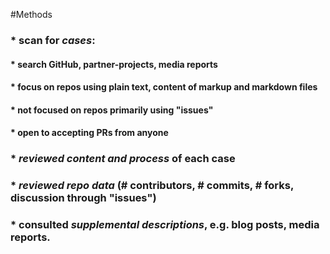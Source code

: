 #Methods
###  * scan for _cases_: 

 ####  * search GitHub, partner-projects, media reports
####  * focus on repos using plain text, content of markup and markdown files
####  * not focused on repos primarily using "issues"
####  * open to accepting PRs from anyone
###  * _reviewed content and process_ of each case
###  * _reviewed repo data_ (# contributors, # commits, # forks, discussion through "issues")
###  * consulted _supplemental descriptions_, e.g. blog posts, media reports.
